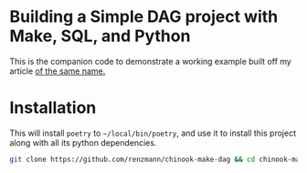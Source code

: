 # Building a Simple DAG project with Make, SQL, and Python 

This is the companion code to demonstrate a working example built
off my article [of the same name.][dag-article]


[dag-article]: <https://robbmann.io/posts/make_dag> "Explanatory article on my blog"

# Installation

This will install `poetry` to `~/local/bin/poetry`, and use it to install this
project along with all its python dependencies.

```sh
git clone https://github.com/renzmann/chinook-make-dag && cd chinook-make-dag && make install
```
